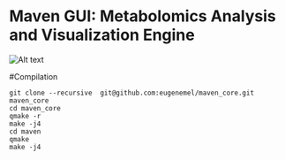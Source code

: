 
# Maven GUI: Metabolomics Analysis and Visualization Engine 

![Alt text](https://travis-ci.org/eugenemel/maven_core.svg?branch=master)

#Compilation
```
git clone --recursive  git@github.com:eugenemel/maven_core.git maven_core
cd maven_core
qmake -r
make -j4
cd maven
qmake 
make -j4
```
